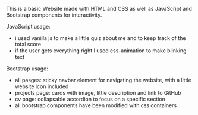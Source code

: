 This is a basic Website made with HTML and CSS as well as JavaScript and Bootstrap components for interactivity.

JavaScript usage:
- i used vanilla js to make a little quiz about me and to keep track of the total score
- if the user gets everything right I used css-animation to make  blinking text

Bootstrap usage:
- all pasges: sticky navbar element for navigating the website, with a little website icon included
- projects page: cards with image, little description and link to GitHub
- cv page: collapsable accordion to focus on a specific section
- all bootstrap components have been modified with css containers
